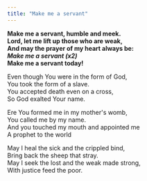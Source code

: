 ```yaml
---
title: "Make me a servant"
---
```


**Make me a servant, humble and meek.   
Lord, let me lift up those who are weak,   
And may the prayer of my heart always be:   
_Make me a servant (x2)_   
Make me a servant today!**

Even though You were in the form of God,   
You took the form of a slave.   
You accepted death even on a cross,   
So God exalted Your name.

Ere You formed me in my mother's womb,   
You called me by my name.   
And you touched my mouth and appointed me   
A prophet to the world

May I heal the sick and the crippled bind,   
Bring back the sheep that stray.   
May I seek the lost and the weak made strong,   
With justice feed the poor.

